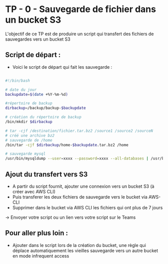 # TP - 0 - Sauvegarde de fichier dans un bucket S3

L'objectif de ce TP est de produire un script qui transfert des fichiers de sauvegardes vers un bucket S3


## Script de départ :

* Voici le script de départ qui fait les sauvegarde : 
```sh

#!/bin/bash

# date du jour
backupdate=$(date +%Y-%m-%d)

#répertoire de backup
dirbackup=/backup/backup-$backupdate

# création du répertoire de backup
/bin/mkdir $dirbackup

# tar -cjf /destination/fichier.tar.bz2 /source1 /source2 /sourceN
# créé une archive bz2
# sauvegarde de /home
/bin/tar -cjf $dirbackup/home-$backupdate.tar.bz2 /home

# sauvegarde mysql
/usr/bin/mysqldump --user=xxxx --password=xxxx --all-databases | /usr/bin/gzip > $dirbackup/mysqldump-$backupdate.sql.gz

```

## Ajout du transfert vers S3
* A partir du script fournit, ajouter une connexion vers un bucket S3 (à créer avec AWS CLI)
* Puis transferer les deux fichiers de sauvegarde vers le bucket via AWS-CLI
* Supprimer dans le bucket via AWS CLI les fichiers qui ont plus de 7 jours 

-> Envoyer votre script ou un lien vers votre script sur le Teams

## Pour aller plus loin : 
* Ajouter dans le script lors de la création du bucket, une règle qui déplace automatiquement les vieilles sauvegarde vers un autre bucket en mode infrequent access  
